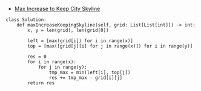 - [Max Increase to Keep City Skyline](https://leetcode.com/problems/max-increase-to-keep-city-skyline/)

```
class Solution:
    def maxIncreaseKeepingSkyline(self, grid: List[List[int]]) -> int:
        x, y = len(grid), len(grid[0])
        
        left = [max(grid[i]) for i in range(x)]
        top = [max([grid[j][i] for j in range(x)]) for i in range(y)]
        
        res = 0
        for i in range(x):
            for j in range(y):
                tmp_max = min(left[i], top[j])
                res += tmp_max - grid[i][j]
        return res
```

